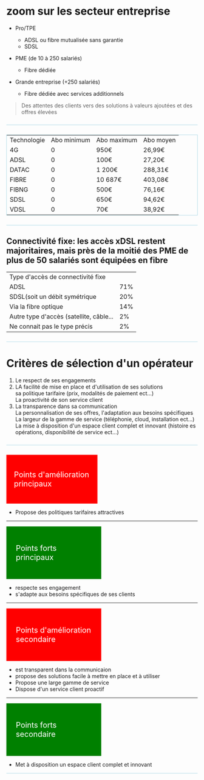 # zoom sur les secteur entreprise

* Pro/TPE
    * ADSL ou fibre mutualisée sans garantie
    * SDSL

* PME (de 10 à 250 salariés)
    * Fibre dédiée

* Grande entreprise (+250 salariés)
    * Fibre dédiée avec services additionnels

> Des attentes des clients vers des solutions à valeurs ajoutées et des offres élevées

<hr style="background: lightblue; margin: 25px 0;">

<table style="border: 1px solid lightblue">
<tr>
    <td>Technologie</td>
    <td>Abo minimum</td>
    <td>Abo maximum</td>
    <td>Abo moyen</td>
</tr>
<tr>
    <td>4G</td>
    <td>0</td>
    <td>950€</td>
    <td>26,99€</td>
</tr>
<tr>
    <td>ADSL</td>
    <td>0</td>
    <td>100€</td>
    <td>27,20€</td>
</tr>
<tr>
    <td>DATAC</td>
    <td>0</td>
    <td>1 200€</td>
    <td>288,31€</td>
</tr>
<tr>
    <td>FIBRE</td>
    <td>0</td>
    <td>10 687€</td>
    <td>403,08€</td>
</tr>
<tr>
    <td>FIBNG</td>
    <td>0</td>
    <td>500€</td>
    <td>76,16€</td>
</tr>
<tr>
    <td>SDSL</td>
    <td>0</td>
    <td>650€</td>
    <td>94,62€</td>
</tr>
<tr>
    <td>VDSL</td>
    <td>0</td>
    <td>70€</td>
    <td>38,92€</td>
</tr>
</table>

<hr style="background: lightblue; margin: 25px 0">



## Connectivité fixe: les accès xDSL restent majoritaires, mais près de la moitié des PME de plus de 50 salariés sont équipées en fibre


<table>
<tr>
    <td>Type d'accès de connectivité fixe</td>

</tr>
<tr>
    <td>ADSL</td>
    <td>71%</td>
</tr>
<tr>
    <td>SDSL(soit un débit symétrique</td>
    <td>20%</td>
</tr>
<tr>
    <td>Via la fibre optique</td>
    <td>14%</td>
</tr>
<tr>
    <td>Autre type d'accès (satellite, câble...</td>
    <td>2%</td>
</tr>
<tr>
    <td>Ne connait pas le type précis</td>
    <td>2%</td>
</tr>
</table>


<hr style="background: lightblue; margin: 25px 0;">


# Critères de sélection d'un opérateur

1. Le respect de ses engagements
2. LA facilité de mise en place et d'utilisation de ses solutions<br>
sa politique tarifaire (prix, modalités de paiement ect...)<br>
La proactivité de son service client
3. La transparence dans sa communication<br>
La personnalisation de ses offres, l'adaptation aux besoins spécifiques<br>
La largeur de la gamme de service (téléphonie, cloud, installation ect...)<br>
La mise à disposition d'un espace client complet et innovant (histoire es opérations, disponibilité de service ect...)

<hr style="background: lightblue; margin: 25px 0;">

<div style="background: red; color: white; padding: 20px; width: 200px; font-size: 20px">

Points d'amélioration principaux

</div>

* Propose des politiques tarifaires attractives

<hr>

<div style="background: green; color: white; padding: 25px; width: 200px;font-size: 20px">

Points forts principaux

</div>

* respecte ses engagement
* s'adapte aux besoins spécifiques de ses clients

<hr>

<div style="background: red; color: white; padding: 25px; width: 200px;font-size: 20px">

Points d'amélioration secondaire

</div>

* est transparent dans la communicaion
* propose des solutions facile à mettre en place et à utiliser
* Propose une large gamme de service
* Dispose d'un service client proactif

<hr>


<div style="background: green; color: white; padding: 25px; width: 200px;font-size: 20px">

Points forts secondaire

</div>

* Met à disposition un espace client complet et innovant

<hr style="background: lightblue; margin: 25px 0,">

  